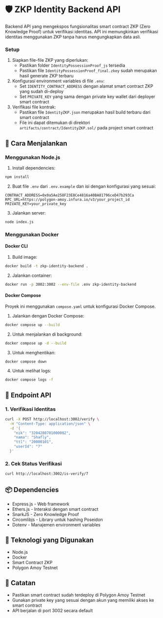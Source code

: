# 🛡️ ZKP Identity Backend API

Backend API yang mengekspos fungsionalitas smart contract ZKP (Zero Knowledge Proof) untuk verifikasi identitas. API ini memungkinkan verifikasi identitas menggunakan ZKP tanpa harus mengungkapkan data asli.

### Setup
1. Siapkan file-file ZKP yang diperlukan:
   - Pastikan folder `IdentityPossessionProof_js` tersedia
   - Pastikan file `IdentityPossessionProof_final.zkey` sudah merupakan hasil generate ZKP terbaru
2. Konfigurasi environment variables di file `.env`:
   - Set `IDENTITY_CONTRACT_ADDRESS` dengan alamat smart contract ZKP yang sudah di-deploy
   - Set `PRIVATE_KEY` yang sama dengan private key wallet dari deployer smart contract
3. Verifikasi file kontrak:
   - Pastikan file `IdentityZKP.json` merupakan hasil build terbaru dari smart contract
   - File ini dapat ditemukan di direktori `artifacts/contract/IdentityZKP.sol/` pada project smart contract

## 🚀 Cara Menjalankan

### Menggunakan Node.js

1. Install dependencies:
```bash
npm install
```

2. Buat file `.env` dari `.env.example` dan isi dengan konfigurasi yang sesuai:
```
CONTRACT_ADDRESS=0x0a5Ae258F23E8Ce4816a40BA81796ceD47b293Ca
RPC_URL=https://polygon-amoy.infura.io/v3/your_project_id
PRIVATE_KEY=your_private_key
```

3. Jalankan server:
```bash
node index.js
```

### Menggunakan Docker

#### Docker CLI
1. Build image:
```bash
docker build -t zkp-identity-backend .
```

2. Jalankan container:
```bash
docker run -p 3002:3002 --env-file .env zkp-identity-backend
```

#### Docker Compose
Proyek ini menggunakan `compose.yaml` untuk konfigurasi Docker Compose.

1. Jalankan dengan Docker Compose:
```bash
docker compose up --build
```

2. Untuk menjalankan di background:
```bash
docker compose up -d --build
```

3. Untuk menghentikan:
```bash
docker compose down
```

4. Untuk melihat logs:
```bash
docker compose logs -f
```

## 📡 Endpoint API

### 1. Verifikasi Identitas
```bash
curl -X POST http://localhost:3002/verify \
  -H "Content-Type: application/json" \
  -d '{
    "nik": "3204280701000002",
    "nama": "Shafly",
    "ttl": "20000101",
    "userId": "7"
  }'
```

### 2. Cek Status Verifikasi
```bash
curl http://localhost:3002/is-verify/7
```

## 📦 Dependencies

- Express.js - Web framework
- Ethers.js - Interaksi dengan smart contract
- SnarkJS - Zero Knowledge Proof
- Circomlibjs - Library untuk hashing Poseidon
- Dotenv - Manajemen environment variables

## 🔧 Teknologi yang Digunakan

- Node.js
- Docker
- Smart Contract ZKP
- Polygon Amoy Testnet

## 📝 Catatan

- Pastikan smart contract sudah terdeploy di Polygon Amoy Testnet
- Gunakan private key yang sesuai dengan akun yang memiliki akses ke smart contract
- API berjalan di port 3002 secara default
